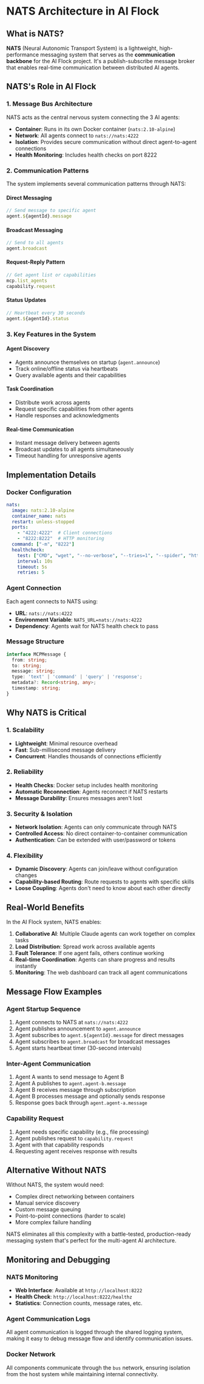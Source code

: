 # NATS Architecture in AI Flock

## What is NATS?

**NATS** (Neural Autonomic Transport System) is a lightweight, high-performance messaging system that serves as the **communication backbone** for the AI Flock project. It's a publish-subscribe message broker that enables real-time communication between distributed AI agents.

## NATS's Role in AI Flock

### 1. Message Bus Architecture

NATS acts as the central nervous system connecting the 3 AI agents:

- **Container**: Runs in its own Docker container (`nats:2.10-alpine`)
- **Network**: All agents connect to `nats://nats:4222`
- **Isolation**: Provides secure communication without direct agent-to-agent connections
- **Health Monitoring**: Includes health checks on port 8222

### 2. Communication Patterns

The system implements several communication patterns through NATS:

#### Direct Messaging
```typescript
// Send message to specific agent
agent.${agentId}.message
```

#### Broadcast Messaging
```typescript
// Send to all agents
agent.broadcast
```

#### Request-Reply Pattern
```typescript
// Get agent list or capabilities
mcp.list_agents
capability.request
```

#### Status Updates
```typescript
// Heartbeat every 30 seconds
agent.${agentId}.status
```

### 3. Key Features in the System

#### Agent Discovery
- Agents announce themselves on startup (`agent.announce`)
- Track online/offline status via heartbeats
- Query available agents and their capabilities

#### Task Coordination
- Distribute work across agents
- Request specific capabilities from other agents
- Handle responses and acknowledgments

#### Real-time Communication
- Instant message delivery between agents
- Broadcast updates to all agents simultaneously
- Timeout handling for unresponsive agents

## Implementation Details

### Docker Configuration

```yaml
nats:
  image: nats:2.10-alpine
  container_name: nats
  restart: unless-stopped
  ports:
    - "4222:4222"  # Client connections
    - "8222:8222"  # HTTP monitoring
  command: ["-m", "8222"]
  healthcheck:
    test: ["CMD", "wget", "--no-verbose", "--tries=1", "--spider", "http://localhost:8222/healthz"]
    interval: 10s
    timeout: 5s
    retries: 5
```

### Agent Connection

Each agent connects to NATS using:
- **URL**: `nats://nats:4222`
- **Environment Variable**: `NATS_URL=nats://nats:4222`
- **Dependency**: Agents wait for NATS health check to pass

### Message Structure

```typescript
interface MCPMessage {
  from: string;
  to: string;
  message: string;
  type: 'text' | 'command' | 'query' | 'response';
  metadata?: Record<string, any>;
  timestamp: string;
}
```

## Why NATS is Critical

### 1. Scalability
- **Lightweight**: Minimal resource overhead
- **Fast**: Sub-millisecond message delivery
- **Concurrent**: Handles thousands of connections efficiently

### 2. Reliability
- **Health Checks**: Docker setup includes health monitoring
- **Automatic Reconnection**: Agents reconnect if NATS restarts
- **Message Durability**: Ensures messages aren't lost

### 3. Security & Isolation
- **Network Isolation**: Agents can only communicate through NATS
- **Controlled Access**: No direct container-to-container communication
- **Authentication**: Can be extended with user/password or tokens

### 4. Flexibility
- **Dynamic Discovery**: Agents can join/leave without configuration changes
- **Capability-based Routing**: Route requests to agents with specific skills
- **Loose Coupling**: Agents don't need to know about each other directly

## Real-World Benefits

In the AI Flock system, NATS enables:

1. **Collaborative AI**: Multiple Claude agents can work together on complex tasks
2. **Load Distribution**: Spread work across available agents
3. **Fault Tolerance**: If one agent fails, others continue working
4. **Real-time Coordination**: Agents can share progress and results instantly
5. **Monitoring**: The web dashboard can track all agent communications

## Message Flow Examples

### Agent Startup Sequence
1. Agent connects to NATS at `nats://nats:4222`
2. Agent publishes announcement to `agent.announce`
3. Agent subscribes to `agent.${agentId}.message` for direct messages
4. Agent subscribes to `agent.broadcast` for broadcast messages
5. Agent starts heartbeat timer (30-second intervals)

### Inter-Agent Communication
1. Agent A wants to send message to Agent B
2. Agent A publishes to `agent.agent-b.message`
3. Agent B receives message through subscription
4. Agent B processes message and optionally sends response
5. Response goes back through `agent.agent-a.message`

### Capability Request
1. Agent needs specific capability (e.g., file processing)
2. Agent publishes request to `capability.request`
3. Agent with that capability responds
4. Requesting agent receives response with results

## Alternative Without NATS

Without NATS, the system would need:
- Complex direct networking between containers
- Manual service discovery
- Custom message queuing
- Point-to-point connections (harder to scale)
- More complex failure handling

NATS eliminates all this complexity with a battle-tested, production-ready messaging system that's perfect for the multi-agent AI architecture.

## Monitoring and Debugging

### NATS Monitoring
- **Web Interface**: Available at `http://localhost:8222`
- **Health Check**: `http://localhost:8222/healthz`
- **Statistics**: Connection counts, message rates, etc.

### Agent Communication Logs
All agent communication is logged through the shared logging system, making it easy to debug message flow and identify communication issues.

### Docker Network
All components communicate through the `bus` network, ensuring isolation from the host system while maintaining internal connectivity.
